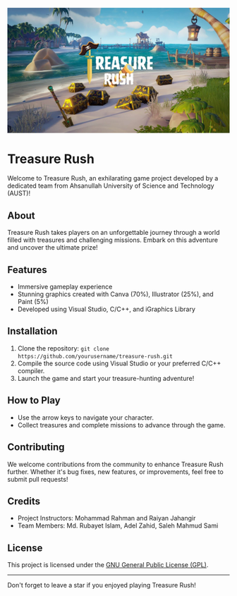![Game Cover](treasure-rush.jpg)

# Treasure Rush

Welcome to Treasure Rush, an exhilarating game project developed by a dedicated team from Ahsanullah University of Science and Technology (AUST)!

## About
Treasure Rush takes players on an unforgettable journey through a world filled with treasures and challenging missions. Embark on this adventure and uncover the ultimate prize!

## Features
- Immersive gameplay experience
- Stunning graphics created with Canva (70%), Illustrator (25%), and Paint (5%)
- Developed using Visual Studio, C/C++, and iGraphics Library

## Installation
1. Clone the repository: `git clone https://github.com/yourusername/treasure-rush.git`
2. Compile the source code using Visual Studio or your preferred C/C++ compiler.
3. Launch the game and start your treasure-hunting adventure!

## How to Play
- Use the arrow keys to navigate your character.
- Collect treasures and complete missions to advance through the game.

## Contributing
We welcome contributions from the community to enhance Treasure Rush further. Whether it's bug fixes, new features, or improvements, feel free to submit pull requests!

## Credits
- Project Instructors: Mohammad Rahman and Raiyan Jahangir
- Team Members: Md. Rubayet Islam, Adel Zahid, Saleh Mahmud Sami

## License
This project is licensed under the [GNU General Public License (GPL)](LICENSE).

---

Don't forget to leave a star if you enjoyed playing Treasure Rush!
